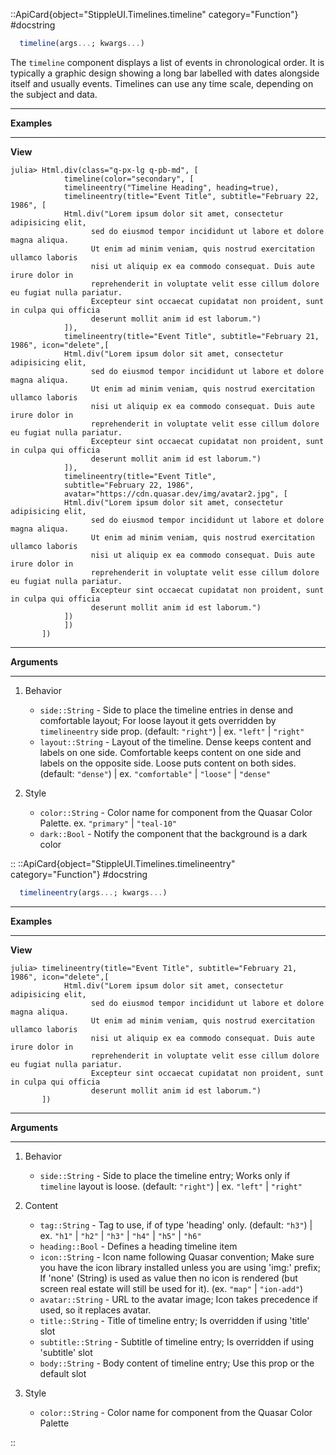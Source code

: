 

::ApiCard{object="StippleUI.Timelines.timeline" category="Function"}
#docstring


```julia
  timeline(args...; kwargs...)
```

The `timeline` component displays a list of events in chronological order. It is typically a graphic design showing a long bar labelled with dates alongside itself and usually events. Timelines can use any time scale, depending on the subject and data.      

---

**Examples**

---

**View**

```julia-repl
julia> Html.div(class="q-px-lg q-pb-md", [
            timeline(color="secondary", [
            timelineentry("Timeline Heading", heading=true),
            timelineentry(title="Event Title", subtitle="February 22, 1986", [
            Html.div("Lorem ipsum dolor sit amet, consectetur adipisicing elit,
                  sed do eiusmod tempor incididunt ut labore et dolore magna aliqua.
                  Ut enim ad minim veniam, quis nostrud exercitation ullamco laboris
                  nisi ut aliquip ex ea commodo consequat. Duis aute irure dolor in
                  reprehenderit in voluptate velit esse cillum dolore eu fugiat nulla pariatur.
                  Excepteur sint occaecat cupidatat non proident, sunt in culpa qui officia
                  deserunt mollit anim id est laborum.")
            ]),
            timelineentry(title="Event Title", subtitle="February 21, 1986", icon="delete",[
            Html.div("Lorem ipsum dolor sit amet, consectetur adipisicing elit,
                  sed do eiusmod tempor incididunt ut labore et dolore magna aliqua.
                  Ut enim ad minim veniam, quis nostrud exercitation ullamco laboris
                  nisi ut aliquip ex ea commodo consequat. Duis aute irure dolor in
                  reprehenderit in voluptate velit esse cillum dolore eu fugiat nulla pariatur.
                  Excepteur sint occaecat cupidatat non proident, sunt in culpa qui officia
                  deserunt mollit anim id est laborum.")
            ]),
            timelineentry(title="Event Title",
            subtitle="February 22, 1986",
            avatar="https://cdn.quasar.dev/img/avatar2.jpg", [
            Html.div("Lorem ipsum dolor sit amet, consectetur adipisicing elit,
                  sed do eiusmod tempor incididunt ut labore et dolore magna aliqua.
                  Ut enim ad minim veniam, quis nostrud exercitation ullamco laboris
                  nisi ut aliquip ex ea commodo consequat. Duis aute irure dolor in
                  reprehenderit in voluptate velit esse cillum dolore eu fugiat nulla pariatur.
                  Excepteur sint occaecat cupidatat non proident, sunt in culpa qui officia
                  deserunt mollit anim id est laborum.")
            ])
            ])
       ])
```

---

**Arguments**

---

1. Behavior

      * `side::String` - Side to place the timeline entries in dense and comfortable layout; For loose layout it gets overridden by `timelineentry` side prop. (default: `"right"`) | ex. `"left"` | `"right"`
      * `layout::String` - Layout of the timeline. Dense keeps content and labels on one side. Comfortable keeps content on one side and labels on the opposite side. Loose puts content on both sides. (default: `"dense"`) | ex. `"comfortable"` | `"loose"` | `"dense"`
2. Style

      * `color::String` - Color name for component from the Quasar Color Palette. ex. `"primary"` | `"teal-10"`
      * `dark::Bool` - Notify the component that the background is a dark color

::
::ApiCard{object="StippleUI.Timelines.timelineentry" category="Function"}
#docstring


```julia
  timelineentry(args...; kwargs...)
```

---

**Examples**

---

**View**

```julia-repl
julia> timelineentry(title="Event Title", subtitle="February 21, 1986", icon="delete",[
            Html.div("Lorem ipsum dolor sit amet, consectetur adipisicing elit,
                  sed do eiusmod tempor incididunt ut labore et dolore magna aliqua.
                  Ut enim ad minim veniam, quis nostrud exercitation ullamco laboris
                  nisi ut aliquip ex ea commodo consequat. Duis aute irure dolor in
                  reprehenderit in voluptate velit esse cillum dolore eu fugiat nulla pariatur.
                  Excepteur sint occaecat cupidatat non proident, sunt in culpa qui officia
                  deserunt mollit anim id est laborum.")
       ])
```

---

**Arguments**

---

1. Behavior

      * `side::String` -  Side to place the timeline entry; Works only if `timeline` layout is loose. (default: `"right"`) | ex. `"left"` | `"right"`
2. Content

      * `tag::String` - Tag to use, if of type 'heading' only. (default: `"h3"`) | ex. `"h1"` | `"h2"` | `"h3"` | `"h4"` | `"h5"` | `"h6"`
      * `heading::Bool` - Defines a heading timeline item
      * `icon::String` - Icon name following Quasar convention; Make sure you have the icon library installed unless you are using 'img:' prefix; If 'none' (String) is used as value then no icon is rendered (but screen real estate will still be used for it). (ex. `"map"` | `"ion-add"`)
      * `avatar::String` - URL to the avatar image; Icon takes precedence if used, so it replaces avatar.
      * `title::String` - Title of timeline entry; Is overridden if using 'title' slot
      * `subtitle::String` - Subtitle of timeline entry; Is overridden if using 'subtitle' slot
      * `body::String` - Body content of timeline entry; Use this prop or the default slot
3. Style

      * `color::String` - Color name for component from the Quasar Color Palette

::
